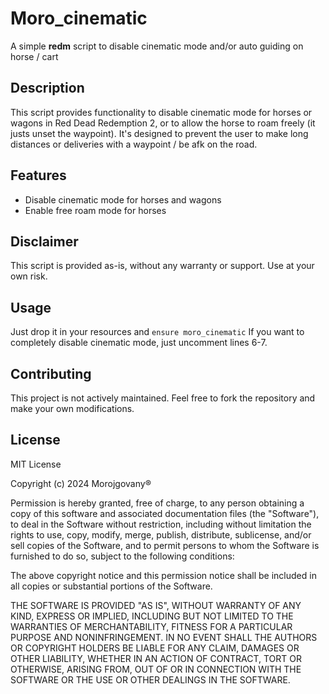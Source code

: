 # Moro_cinematic
A simple **redm** script to disable cinematic mode and/or auto guiding on horse / cart

## Description

This script provides functionality to disable cinematic mode for horses or wagons in Red Dead Redemption 2, or to allow
the horse to roam freely (it justs unset the waypoint). It's designed to prevent the user to make long distances or deliveries with a waypoint / be afk on the road.

## Features

- Disable cinematic mode for horses and wagons
- Enable free roam mode for horses

## Disclaimer

This script is provided as-is, without any warranty or support. Use at your own risk.

## Usage

Just drop it in your resources and `ensure moro_cinematic`
If you want to completely disable cinematic mode, just uncomment lines 6-7. 

## Contributing

This project is not actively maintained. Feel free to fork the repository and make your own modifications.

## License

MIT License

Copyright (c) 2024 Morojgovany®

Permission is hereby granted, free of charge, to any person obtaining a copy
of this software and associated documentation files (the "Software"), to deal
in the Software without restriction, including without limitation the rights
to use, copy, modify, merge, publish, distribute, sublicense, and/or sell
copies of the Software, and to permit persons to whom the Software is
furnished to do so, subject to the following conditions:

The above copyright notice and this permission notice shall be included in all
copies or substantial portions of the Software.

THE SOFTWARE IS PROVIDED "AS IS", WITHOUT WARRANTY OF ANY KIND, EXPRESS OR
IMPLIED, INCLUDING BUT NOT LIMITED TO THE WARRANTIES OF MERCHANTABILITY,
FITNESS FOR A PARTICULAR PURPOSE AND NONINFRINGEMENT. IN NO EVENT SHALL THE
AUTHORS OR COPYRIGHT HOLDERS BE LIABLE FOR ANY CLAIM, DAMAGES OR OTHER
LIABILITY, WHETHER IN AN ACTION OF CONTRACT, TORT OR OTHERWISE, ARISING FROM,
OUT OF OR IN CONNECTION WITH THE SOFTWARE OR THE USE OR OTHER DEALINGS IN THE
SOFTWARE.
